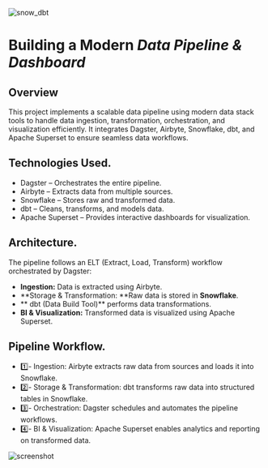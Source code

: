 ![snow_dbt](https://github.com/user-attachments/assets/3a9a634f-faeb-4469-b9b3-7402db1ef97f)
# Building a Modern _Data Pipeline & Dashboard_ 

## Overview
This project implements a scalable data pipeline using modern data stack tools to handle data ingestion, transformation, orchestration, and visualization efficiently.
It integrates Dagster, Airbyte, Snowflake, dbt, and Apache Superset to ensure seamless data workflows.

## Technologies Used.
+ Dagster – Orchestrates the entire pipeline.
+ Airbyte – Extracts data from multiple sources.
+ Snowflake – Stores raw and transformed data.
+ dbt – Cleans, transforms, and models data.
+ Apache Superset – Provides interactive dashboards for visualization.

## Architecture.
The pipeline follows an ELT (Extract, Load, Transform) workflow orchestrated by Dagster:
- **Ingestion:** Data is extracted using Airbyte.
- **Storage & Transformation: **Raw data is stored in **Snowflake**.
- ** dbt (Data Build Tool)** performs data transformations.
- **BI & Visualization:** Transformed data is visualized using Apache Superset.

## Pipeline Workflow.
+ 1️⃣- Ingestion: Airbyte extracts raw data from sources and loads it into Snowflake.
+ 2️⃣- Storage & Transformation: dbt transforms raw data into structured tables in Snowflake.
+ 3️⃣- Orchestration: Dagster schedules and automates the pipeline workflows.
+ 4️⃣- BI & Visualization: Apache Superset enables analytics and reporting on transformed data.


![screenshot](https://github.com/user-attachments/assets/41f28f2f-e702-42f3-a96d-a7227d1e8e03)
